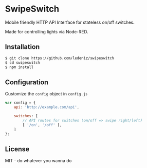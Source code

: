 # SwipeSwitch
Mobile friendly HTTP API Interface for stateless on/off switches.

Made for controlling lights via Node-RED.

## Installation
```sh
$ git clone https://github.com/ledeniz/swipeswitch
$ cd swipeswitch
$ npm install
```

## Configuration

Customize the `config` object in `config.js`

```javascript
var config = {
    api: 'http://example.com/api',

    switches: [
        // API routes for switches (on/off => swipe right/left)
        [ '/on', '/off' ],
    ]
};
```

## License
MIT - do whatever you wanna do